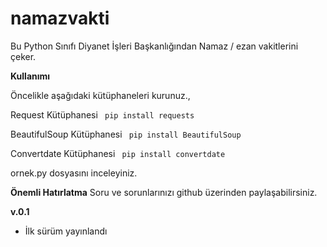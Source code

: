 namazvakti
==========

Bu Python Sınıfı Diyanet İşleri Başkanlığından Namaz / ezan vakitlerini çeker.



<strong>Kullanımı</strong>

Öncelikle aşağıdaki kütüphaneleri kurunuz.,

Request Kütüphanesi
<code>
	pip install requests
</code>

BeautifulSoup Kütüphanesi
<code>
	pip install BeautifulSoup
</code>

Convertdate Kütüphanesi
<code>
	pip install convertdate
</code>

ornek.py dosyasını inceleyiniz.


<strong>Önemli Hatırlatma</strong>
Soru ve sorunlarınızı github üzerinden paylaşabilirsiniz.

<strong>v.0.1</strong>
* İlk sürüm yayınlandı
